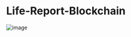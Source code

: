 # Life-Report-Blockchain

![image](https://user-images.githubusercontent.com/63442418/80995924-a7b4c980-8e5c-11ea-8e62-48f10cbc1224.png)




